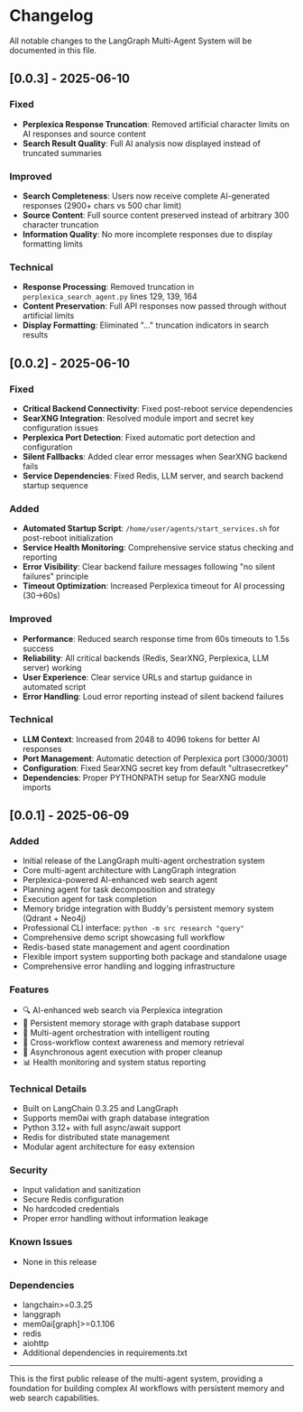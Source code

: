 # Changelog

All notable changes to the LangGraph Multi-Agent System will be documented in this file.

## [0.0.3] - 2025-06-10

### Fixed
- **Perplexica Response Truncation**: Removed artificial character limits on AI responses and source content
- **Search Result Quality**: Full AI analysis now displayed instead of truncated summaries

### Improved  
- **Search Completeness**: Users now receive complete AI-generated responses (2900+ chars vs 500 char limit)
- **Source Content**: Full source content preserved instead of arbitrary 300 character truncation
- **Information Quality**: No more incomplete responses due to display formatting limits

### Technical
- **Response Processing**: Removed truncation in `perplexica_search_agent.py` lines 129, 139, 164
- **Content Preservation**: Full API responses now passed through without artificial limits
- **Display Formatting**: Eliminated "..." truncation indicators in search results

## [0.0.2] - 2025-06-10

### Fixed
- **Critical Backend Connectivity**: Fixed post-reboot service dependencies
- **SearXNG Integration**: Resolved module import and secret key configuration issues
- **Perplexica Port Detection**: Fixed automatic port detection and configuration
- **Silent Fallbacks**: Added clear error messages when SearXNG backend fails
- **Service Dependencies**: Fixed Redis, LLM server, and search backend startup sequence

### Added
- **Automated Startup Script**: `/home/user/agents/start_services.sh` for post-reboot initialization
- **Service Health Monitoring**: Comprehensive service status checking and reporting
- **Error Visibility**: Clear backend failure messages following "no silent failures" principle
- **Timeout Optimization**: Increased Perplexica timeout for AI processing (30→60s)

### Improved
- **Performance**: Reduced search response time from 60s timeouts to 1.5s success
- **Reliability**: All critical backends (Redis, SearXNG, Perplexica, LLM server) working
- **User Experience**: Clear service URLs and startup guidance in automated script
- **Error Handling**: Loud error reporting instead of silent backend failures

### Technical
- **LLM Context**: Increased from 2048 to 4096 tokens for better AI responses
- **Port Management**: Automatic detection of Perplexica port (3000/3001)
- **Configuration**: Fixed SearXNG secret key from default "ultrasecretkey"
- **Dependencies**: Proper PYTHONPATH setup for SearXNG module imports

## [0.0.1] - 2025-06-09

### Added
- Initial release of the LangGraph multi-agent orchestration system
- Core multi-agent architecture with LangGraph integration
- Perplexica-powered AI-enhanced web search agent
- Planning agent for task decomposition and strategy
- Execution agent for task completion
- Memory bridge integration with Buddy's persistent memory system (Qdrant + Neo4j)
- Professional CLI interface: `python -m src research "query"`
- Comprehensive demo script showcasing full workflow
- Redis-based state management and agent coordination
- Flexible import system supporting both package and standalone usage
- Comprehensive error handling and logging infrastructure

### Features
- 🔍 AI-enhanced web search via Perplexica integration
- 🧠 Persistent memory storage with graph database support
- 🤖 Multi-agent orchestration with intelligent routing
- 💾 Cross-workflow context awareness and memory retrieval
- 🚀 Asynchronous agent execution with proper cleanup
- 📊 Health monitoring and system status reporting

### Technical Details
- Built on LangChain 0.3.25 and LangGraph
- Supports mem0ai with graph database integration
- Python 3.12+ with full async/await support
- Redis for distributed state management
- Modular agent architecture for easy extension

### Security
- Input validation and sanitization
- Secure Redis configuration
- No hardcoded credentials
- Proper error handling without information leakage

### Known Issues
- None in this release

### Dependencies
- langchain>=0.3.25
- langgraph
- mem0ai[graph]>=0.1.106
- redis
- aiohttp
- Additional dependencies in requirements.txt

---

This is the first public release of the multi-agent system, providing a foundation for building complex AI workflows with persistent memory and web search capabilities.